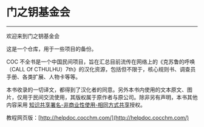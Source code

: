 # 门之钥基金会

***

欢迎来到门之钥基金会

这是一个仓库，用于一些项目的备份。

COC 不全书是一个中国民间项目，旨在汇总目前流传在网络上的《克苏鲁的呼唤（CALL Of CTHULHU）7th》的汉化资源，包括但不限于，核心规则书、调查员手册、各类扩展、人物卡等等。

本书收录的一切译文，都得到了汉化者的同意。另外本书内使用的文本原文、图片，仅用于民间交流使用，其版权属于原作者与原公司。除非另有声明，本书其他内容采用 [知识共享署名-非商业性使用-相同方式共享]([https://pages.github.com/](https://creativecommons.org/licenses/by-nc-sa/4.0/))授权。

教程网页版：[http://helpdoc.cocchm.com/](http://helpdoc.cocchm.com/)
